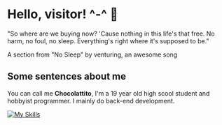 # Hello, visitor! ^-^ 🤍

"So where are we buying now?
'Cause nothing in this life's that free.
No harm, no foul, no sleep.
Everything's right where it's supposed to be."

A section from "No Sleep" by venturing, an awesome song

## Some sentences about me

You can call me **Chocolattito**, I'm a 19 year old high scool student and hobbyist programmer. I mainly do back-end development.

[![My Skills](https://skillicons.dev/icons?i=py,cpp,html,css,bootstrap,js,ts,nodejs,express,vscode,godot,mysql,postgres,sqlite,prisma,postman,windows,linux,apple)](https://skillicons.dev)
